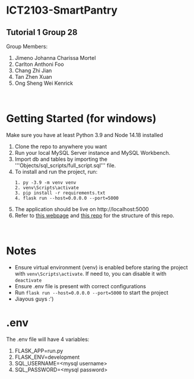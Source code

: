 # ICT2103-SmartPantry
## Tutorial 1 Group 28
Group Members:
1. Jimeno Johanna Charissa Mortel
2. Carlton Anthoni Foo
3. Chang Zhi Jian
4. Tan Zhen Xuan
5. Ong Sheng Wei Kenrick
 
<br />

# Getting Started (for windows)

Make sure you have at least Python 3.9 and Node 14.18 installed

1. Clone the repo to anywhere you want
2. Run your local MySQL Server instance and MySQL Workbench.
3. Import db and tables by importing the '''Objects/sql_scripts/full_script.sql''' file.
4. To install and run the project, run:
    ```
    1. py -3.9 -m venv venv
    2. venv\Scripts\activate 
    3. pip install -r requirements.txt
    4. flask run --host=0.0.0.0 --port=5000
    ```
5. The application should be live on http://localhost:5000
6. Refer to [this webpage](https://appseed.us/admin-dashboards/flask-gradient-able) and [this repo](https://github.com/app-generator/flask-gradient-able) for the structure of this repo.

<br />

# Notes
- Ensure virtual environment (venv) is enabled before staring the project with ```venv\Scripts\activate```. If need to, you can disable it with ```deactivate```
- Ensure .env file is present with correct configurations
- Run ``` flask run --host=0.0.0.0 --port=5000 ``` to start the project
- Jiayous guys :')

# .env
The .env file will have 4 variables:
1. FLASK_APP=run.py
2. FLASK_ENV=development
3. SQL_USERNAME=\<mysql username\>
4. SQL_PASSWORD=\<mysql password\>
